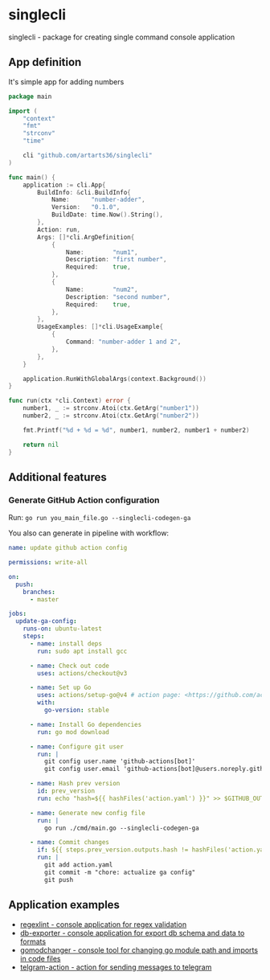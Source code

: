 # singlecli

singlecli - package for creating single command console application

## App definition

It's simple app for adding numbers

```go
package main

import (
	"context"
	"fmt"
	"strconv"
	"time"

	cli "github.com/artarts36/singlecli"
)

func main() {
	application := cli.App{
		BuildInfo: &cli.BuildInfo{
			Name:      "number-adder",
			Version:   "0.1.0",
			BuildDate: time.Now().String(),
		},
		Action: run,
		Args: []*cli.ArgDefinition{
			{
				Name:        "num1",
				Description: "first number",
				Required:    true,
			},
			{
				Name:        "num2",
				Description: "second number",
				Required:    true,
			},
		},
		UsageExamples: []*cli.UsageExample{
			{
				Command: "number-adder 1 and 2",
			},
		},
	}

	application.RunWithGlobalArgs(context.Background())
}

func run(ctx *cli.Context) error {
	number1, _ := strconv.Atoi(ctx.GetArg("number1"))
	number2, _ := strconv.Atoi(ctx.GetArg("number2"))

	fmt.Printf("%d + %d = %d", number1, number2, number1 + number2)

	return nil
}
```

## Additional features

### Generate GitHub Action configuration

Run: `go run you_main_file.go --singlecli-codegen-ga`

You also can generate in pipeline with workflow:
```yaml
name: update github action config

permissions: write-all

on:
  push:
    branches:
      - master

jobs:
  update-ga-config:
    runs-on: ubuntu-latest
    steps:
      - name: install deps
        run: sudo apt install gcc

      - name: Check out code
        uses: actions/checkout@v3

      - name: Set up Go
        uses: actions/setup-go@v4 # action page: <https://github.com/actions/setup-go>
        with:
          go-version: stable

      - name: Install Go dependencies
        run: go mod download

      - name: Configure git user
        run: |
          git config user.name 'github-actions[bot]'
          git config user.email 'github-actions[bot]@users.noreply.github.com'

      - name: Hash prev version
        id: prev_version
        run: echo "hash=${{ hashFiles('action.yaml') }}" >> $GITHUB_OUTPUT

      - name: Generate new config file
        run: |
          go run ./cmd/main.go --singlecli-codegen-ga

      - name: Commit changes
        if: ${{ steps.prev_version.outputs.hash != hashFiles('action.yaml') }}
        run: |
          git add action.yaml
          git commit -m "chore: actualize ga config"
          git push
```

## Application examples
* [regexlint - console application for regex validation](https://github.com/ArtARTs36/regexlint)
* [db-exporter - console application for export db schema and data to formats](https://github.com/ArtARTs36/db-exporter)
* [gomodchanger - console tool for changing go module path and imports in code files](https://github.com/ArtARTs36/gomodchanger)
* [telgram-action - action for sending messages to telegram](https://github.com/ArtARTs36/telegram-action)
